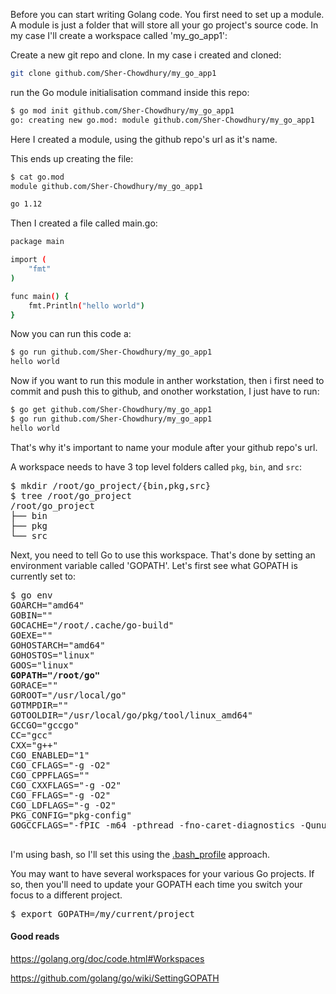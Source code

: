 Before you can start writing Golang code. You first need to set up a module. A module is just a folder that will store all your go project's source code. In my case I'll create a workspace called 'my_go_app1':


Create a new git repo and clone. In my case i created and cloned:

```bash
git clone github.com/Sher-Chowdhury/my_go_app1
```


run the Go module initialisation command inside this repo:


```bash
$ go mod init github.com/Sher-Chowdhury/my_go_app1
go: creating new go.mod: module github.com/Sher-Chowdhury/my_go_app1
```

Here I created a module, using the github repo's url as it's name. 

This ends up creating the file:

```bash
$ cat go.mod 
module github.com/Sher-Chowdhury/my_go_app1

go 1.12
```

Then I created a file called main.go:

```bash
package main

import (
	"fmt"
)

func main() {
	fmt.Println("hello world")
}
```

Now you can run this code a:

```bash
$ go run github.com/Sher-Chowdhury/my_go_app1
hello world
```

Now if you want to run this module in anther workstation, then i first need to commit and push this to github, and onother workstation, I just have to run:

```bash
$ go get github.com/Sher-Chowdhury/my_go_app1
$ go run github.com/Sher-Chowdhury/my_go_app1
hello world
```

That's why it's important to name your module after your github repo's url. 









A workspace needs to have 3 top level folders called <code>pkg</code>, <code>bin</code>, and <code>src</code>: 

<pre>
$ mkdir /root/go_project/{bin,pkg,src}
$ tree /root/go_project
/root/go_project
├── bin
├── pkg
└── src
</pre>

Next, you need to tell Go to use this workspace. That's done by setting an environment variable called 'GOPATH'. Let's first see what GOPATH is currently set to:

<pre>
$ go env
GOARCH="amd64"
GOBIN=""
GOCACHE="/root/.cache/go-build"
GOEXE=""
GOHOSTARCH="amd64"
GOHOSTOS="linux"
GOOS="linux"
<strong>GOPATH="/root/go"</strong>
GORACE=""
GOROOT="/usr/local/go"
GOTMPDIR=""
GOTOOLDIR="/usr/local/go/pkg/tool/linux_amd64"
GCCGO="gccgo"
CC="gcc"
CXX="g++"
CGO_ENABLED="1"
CGO_CFLAGS="-g -O2"
CGO_CPPFLAGS=""
CGO_CXXFLAGS="-g -O2"
CGO_FFLAGS="-g -O2"
CGO_LDFLAGS="-g -O2"
PKG_CONFIG="pkg-config"
GOGCCFLAGS="-fPIC -m64 -pthread -fno-caret-diagnostics -Qunused-arguments -fmessage-length=0 -fdebug-prefix-map=/tmp/go-build207657744=/tmp/go-build -gno-record-gcc-switches"

</pre>

I'm using bash, so I'll set this using the <a href="https://github.com/golang/go/wiki/SettingGOPATH#bash">.bash_profile</a> approach. 

You may want to have several workspaces for your various Go projects. If so, then you'll need to update your GOPATH each time you switch your focus to a different project. 


<pre>
$ export GOPATH=/my/current/project
</pre>


<h4>Good reads</h4>

https://golang.org/doc/code.html#Workspaces

https://github.com/golang/go/wiki/SettingGOPATH
 